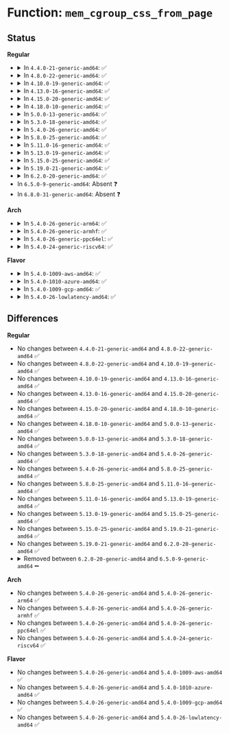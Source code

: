 # Function: <code>mem_cgroup_css_from_page</code>

## Status
<b>Regular</b>
<ul>
<li>
<details>
<summary>In <code>4.4.0-21-generic-amd64</code>: ✅</summary>

```c
struct cgroup_subsys_state * mem_cgroup_css_from_page(struct page * page)
```

```json
{
  "name": "mem_cgroup_css_from_page",
  "collision_type": "Unique Global",
  "inline_type": "No",
  "funcs": [
    {
      "addr": 18446744071580927872,
      "name": "mem_cgroup_css_from_page",
      "external": true,
      "loc": "mm/memcontrol.c:430",
      "file": "mm/memcontrol.c",
      "inline": "seen, unknown",
      "caller_inline": [],
      "caller_func": [
        "fs/fs-writeback.c:wbc_account_io",
        "fs/fs-writeback.c:__inode_attach_wb"
      ]
    }
  ],
  "symbols": [
    {
      "addr": 18446744071580927872,
      "name": "mem_cgroup_css_from_page",
      "section": ".text",
      "bind": "STB_GLOBAL",
      "size": 34
    }
  ]
}
```
</details>
</li>
<li>
<details>
<summary>In <code>4.8.0-22-generic-amd64</code>: ✅</summary>

```c
struct cgroup_subsys_state * mem_cgroup_css_from_page(struct page * page)
```

```json
{
  "name": "mem_cgroup_css_from_page",
  "collision_type": "Unique Global",
  "inline_type": "No",
  "funcs": [
    {
      "addr": 18446744071581074304,
      "name": "mem_cgroup_css_from_page",
      "external": true,
      "loc": "mm/memcontrol.c:333",
      "file": "mm/memcontrol.c",
      "inline": "seen, unknown",
      "caller_inline": [],
      "caller_func": [
        "fs/fs-writeback.c:wbc_account_io",
        "fs/fs-writeback.c:__inode_attach_wb"
      ]
    }
  ],
  "symbols": [
    {
      "addr": 18446744071581074304,
      "name": "mem_cgroup_css_from_page",
      "section": ".text",
      "bind": "STB_GLOBAL",
      "size": 34
    }
  ]
}
```
</details>
</li>
<li>
<details>
<summary>In <code>4.10.0-19-generic-amd64</code>: ✅</summary>

```c
struct cgroup_subsys_state * mem_cgroup_css_from_page(struct page * page)
```

```json
{
  "name": "mem_cgroup_css_from_page",
  "collision_type": "Unique Global",
  "inline_type": "No",
  "funcs": [
    {
      "addr": 18446744071581149712,
      "name": "mem_cgroup_css_from_page",
      "external": true,
      "loc": "mm/memcontrol.c:333",
      "file": "mm/memcontrol.c",
      "inline": "seen, unknown",
      "caller_inline": [],
      "caller_func": [
        "fs/fs-writeback.c:wbc_account_io",
        "fs/fs-writeback.c:__inode_attach_wb"
      ]
    }
  ],
  "symbols": [
    {
      "addr": 18446744071581149712,
      "name": "mem_cgroup_css_from_page",
      "section": ".text",
      "bind": "STB_GLOBAL",
      "size": 34
    }
  ]
}
```
</details>
</li>
<li>
<details>
<summary>In <code>4.13.0-16-generic-amd64</code>: ✅</summary>

```c
struct cgroup_subsys_state * mem_cgroup_css_from_page(struct page * page)
```

```json
{
  "name": "mem_cgroup_css_from_page",
  "collision_type": "Unique Global",
  "inline_type": "No",
  "funcs": [
    {
      "addr": 18446744071581196832,
      "name": "mem_cgroup_css_from_page",
      "external": true,
      "loc": "mm/memcontrol.c:320",
      "file": "mm/memcontrol.c",
      "inline": "seen, unknown",
      "caller_inline": [],
      "caller_func": [
        "fs/fs-writeback.c:__inode_attach_wb"
      ]
    }
  ],
  "symbols": [
    {
      "addr": 18446744071581196832,
      "name": "mem_cgroup_css_from_page",
      "section": ".text",
      "bind": "STB_GLOBAL",
      "size": 34
    }
  ]
}
```
</details>
</li>
<li>
<details>
<summary>In <code>4.15.0-20-generic-amd64</code>: ✅</summary>

```c
struct cgroup_subsys_state * mem_cgroup_css_from_page(struct page * page)
```

```json
{
  "name": "mem_cgroup_css_from_page",
  "collision_type": "Unique Global",
  "inline_type": "No",
  "funcs": [
    {
      "addr": 18446744071581326784,
      "name": "mem_cgroup_css_from_page",
      "external": true,
      "loc": "mm/memcontrol.c:321",
      "file": "mm/memcontrol.c",
      "inline": "seen, unknown",
      "caller_inline": [],
      "caller_func": [
        "fs/fs-writeback.c:__inode_attach_wb"
      ]
    }
  ],
  "symbols": [
    {
      "addr": 18446744071581326784,
      "name": "mem_cgroup_css_from_page",
      "section": ".text",
      "bind": "STB_GLOBAL",
      "size": 42
    }
  ]
}
```
</details>
</li>
<li>
<details>
<summary>In <code>4.18.0-10-generic-amd64</code>: ✅</summary>

```c
struct cgroup_subsys_state * mem_cgroup_css_from_page(struct page * page)
```

```json
{
  "name": "mem_cgroup_css_from_page",
  "collision_type": "Unique Global",
  "inline_type": "No",
  "funcs": [
    {
      "addr": 18446744071581474896,
      "name": "mem_cgroup_css_from_page",
      "external": true,
      "loc": "mm/memcontrol.c:321",
      "file": "mm/memcontrol.c",
      "inline": "seen, unknown",
      "caller_inline": [],
      "caller_func": [
        "fs/fs-writeback.c:__inode_attach_wb"
      ]
    }
  ],
  "symbols": [
    {
      "addr": 18446744071581474896,
      "name": "mem_cgroup_css_from_page",
      "section": ".text",
      "bind": "STB_GLOBAL",
      "size": 42
    }
  ]
}
```
</details>
</li>
<li>
<details>
<summary>In <code>5.0.0-13-generic-amd64</code>: ✅</summary>

```c
struct cgroup_subsys_state * mem_cgroup_css_from_page(struct page * page)
```

```json
{
  "name": "mem_cgroup_css_from_page",
  "collision_type": "Unique Global",
  "inline_type": "No",
  "funcs": [
    {
      "addr": 18446744071581557296,
      "name": "mem_cgroup_css_from_page",
      "external": true,
      "loc": "mm/memcontrol.c:459",
      "file": "mm/memcontrol.c",
      "inline": "seen, unknown",
      "caller_inline": [],
      "caller_func": [
        "fs/fs-writeback.c:__inode_attach_wb"
      ]
    }
  ],
  "symbols": [
    {
      "addr": 18446744071581557296,
      "name": "mem_cgroup_css_from_page",
      "section": ".text",
      "bind": "STB_GLOBAL",
      "size": 42
    }
  ]
}
```
</details>
</li>
<li>
<details>
<summary>In <code>5.3.0-18-generic-amd64</code>: ✅</summary>

```c
struct cgroup_subsys_state * mem_cgroup_css_from_page(struct page * page)
```

```json
{
  "name": "mem_cgroup_css_from_page",
  "collision_type": "Unique Global",
  "inline_type": "No",
  "funcs": [
    {
      "addr": 18446744071581672816,
      "name": "mem_cgroup_css_from_page",
      "external": true,
      "loc": "mm/memcontrol.c:458",
      "file": "mm/memcontrol.c",
      "inline": "seen, unknown",
      "caller_inline": [],
      "caller_func": [
        "fs/fs-writeback.c:__inode_attach_wb"
      ]
    }
  ],
  "symbols": [
    {
      "addr": 18446744071581672816,
      "name": "mem_cgroup_css_from_page",
      "section": ".text",
      "bind": "STB_GLOBAL",
      "size": 34
    }
  ]
}
```
</details>
</li>
<li>
<details>
<summary>In <code>5.4.0-26-generic-amd64</code>: ✅</summary>

```c
struct cgroup_subsys_state * mem_cgroup_css_from_page(struct page * page)
```

```json
{
  "name": "mem_cgroup_css_from_page",
  "collision_type": "Unique Global",
  "inline_type": "No",
  "funcs": [
    {
      "addr": 18446744071581745072,
      "name": "mem_cgroup_css_from_page",
      "external": true,
      "loc": "mm/memcontrol.c:458",
      "file": "mm/memcontrol.c",
      "inline": "seen, unknown",
      "caller_inline": [],
      "caller_func": [
        "fs/fs-writeback.c:__inode_attach_wb"
      ]
    }
  ],
  "symbols": [
    {
      "addr": 18446744071581745072,
      "name": "mem_cgroup_css_from_page",
      "section": ".text",
      "bind": "STB_GLOBAL",
      "size": 34
    }
  ]
}
```
</details>
</li>
<li>
<details>
<summary>In <code>5.8.0-25-generic-amd64</code>: ✅</summary>

```c
struct cgroup_subsys_state * mem_cgroup_css_from_page(struct page * page)
```

```json
{
  "name": "mem_cgroup_css_from_page",
  "collision_type": "Unique Global",
  "inline_type": "No",
  "funcs": [
    {
      "addr": 18446744071581966656,
      "name": "mem_cgroup_css_from_page",
      "external": true,
      "loc": "mm/memcontrol.c:449",
      "file": "mm/memcontrol.c",
      "inline": "seen, unknown",
      "caller_inline": [],
      "caller_func": [
        "fs/fs-writeback.c:__inode_attach_wb"
      ]
    }
  ],
  "symbols": [
    {
      "addr": 18446744071581966656,
      "name": "mem_cgroup_css_from_page",
      "section": ".text",
      "bind": "STB_GLOBAL",
      "size": 34
    }
  ]
}
```
</details>
</li>
<li>
<details>
<summary>In <code>5.11.0-16-generic-amd64</code>: ✅</summary>

```c
struct cgroup_subsys_state * mem_cgroup_css_from_page(struct page * page)
```

```json
{
  "name": "mem_cgroup_css_from_page",
  "collision_type": "Unique Global",
  "inline_type": "No",
  "funcs": [
    {
      "addr": 18446744071582015344,
      "name": "mem_cgroup_css_from_page",
      "external": true,
      "loc": "mm/memcontrol.c:535",
      "file": "mm/memcontrol.c",
      "inline": "seen, unknown",
      "caller_inline": [],
      "caller_func": [
        "fs/fs-writeback.c:__inode_attach_wb"
      ]
    }
  ],
  "symbols": [
    {
      "addr": 18446744071582015344,
      "name": "mem_cgroup_css_from_page",
      "section": ".text",
      "bind": "STB_GLOBAL",
      "size": 35
    }
  ]
}
```
</details>
</li>
<li>
<details>
<summary>In <code>5.13.0-19-generic-amd64</code>: ✅</summary>

```c
struct cgroup_subsys_state * mem_cgroup_css_from_page(struct page * page)
```

```json
{
  "name": "mem_cgroup_css_from_page",
  "collision_type": "Unique Global",
  "inline_type": "No",
  "funcs": [
    {
      "addr": 18446744071582041088,
      "name": "mem_cgroup_css_from_page",
      "external": true,
      "loc": "mm/memcontrol.c:414",
      "file": "mm/memcontrol.c",
      "inline": "seen, unknown",
      "caller_inline": [],
      "caller_func": [
        "fs/fs-writeback.c:__inode_attach_wb"
      ]
    }
  ],
  "symbols": [
    {
      "addr": 18446744071582041088,
      "name": "mem_cgroup_css_from_page",
      "section": ".text",
      "bind": "STB_GLOBAL",
      "size": 50
    }
  ]
}
```
</details>
</li>
<li>
<details>
<summary>In <code>5.15.0-25-generic-amd64</code>: ✅</summary>

```c
struct cgroup_subsys_state * mem_cgroup_css_from_page(struct page * page)
```

```json
{
  "name": "mem_cgroup_css_from_page",
  "collision_type": "Unique Global",
  "inline_type": "No",
  "funcs": [
    {
      "addr": 18446744071582343904,
      "name": "mem_cgroup_css_from_page",
      "external": true,
      "loc": "mm/memcontrol.c:413",
      "file": "mm/memcontrol.c",
      "inline": "seen, unknown",
      "caller_inline": [],
      "caller_func": [
        "fs/fs-writeback.c:__inode_attach_wb"
      ]
    }
  ],
  "symbols": [
    {
      "addr": 18446744071582343904,
      "name": "mem_cgroup_css_from_page",
      "section": ".text",
      "bind": "STB_GLOBAL",
      "size": 47
    }
  ]
}
```
</details>
</li>
<li>
<details>
<summary>In <code>5.19.0-21-generic-amd64</code>: ✅</summary>

```c
struct cgroup_subsys_state * mem_cgroup_css_from_page(struct page * page)
```

```json
{
  "name": "mem_cgroup_css_from_page",
  "collision_type": "Unique Global",
  "inline_type": "No",
  "funcs": [
    {
      "addr": 18446744071582838384,
      "name": "mem_cgroup_css_from_page",
      "external": true,
      "loc": "mm/memcontrol.c:370",
      "file": "mm/memcontrol.c",
      "inline": "seen, unknown",
      "caller_inline": [],
      "caller_func": [
        "fs/fs-writeback.c:__inode_attach_wb"
      ]
    }
  ],
  "symbols": [
    {
      "addr": 18446744071582838384,
      "name": "mem_cgroup_css_from_page",
      "section": ".text",
      "bind": "STB_GLOBAL",
      "size": 113
    }
  ]
}
```
</details>
</li>
<li>
<details>
<summary>In <code>6.2.0-20-generic-amd64</code>: ✅</summary>

```c
struct cgroup_subsys_state * mem_cgroup_css_from_page(struct page * page)
```

```json
{
  "name": "mem_cgroup_css_from_page",
  "collision_type": "Unique Global",
  "inline_type": "No",
  "funcs": [
    {
      "addr": 18446744071583383472,
      "name": "mem_cgroup_css_from_page",
      "external": true,
      "loc": "mm/memcontrol.c:363",
      "file": "mm/memcontrol.c",
      "inline": "seen, unknown",
      "caller_inline": [],
      "caller_func": [
        "fs/fs-writeback.c:__inode_attach_wb"
      ]
    }
  ],
  "symbols": [
    {
      "addr": 18446744071583383472,
      "name": "mem_cgroup_css_from_page",
      "section": ".text",
      "bind": "STB_GLOBAL",
      "size": 113
    }
  ]
}
```
</details>
</li>
<li>
In <code>6.5.0-9-generic-amd64</code>: Absent ❓
</li>
<li>
In <code>6.8.0-31-generic-amd64</code>: Absent ❓
</li>
</ul>
<b>Arch</b>
<ul>
<li>
<details>
<summary>In <code>5.4.0-26-generic-arm64</code>: ✅</summary>

```c
struct cgroup_subsys_state * mem_cgroup_css_from_page(struct page * page)
```

```json
{
  "name": "mem_cgroup_css_from_page",
  "collision_type": "Unique Global",
  "inline_type": "No",
  "funcs": [
    {
      "addr": 18446603336493197928,
      "name": "mem_cgroup_css_from_page",
      "external": true,
      "loc": "mm/memcontrol.c:458",
      "file": "mm/memcontrol.c",
      "inline": "seen, unknown",
      "caller_inline": [],
      "caller_func": [
        "fs/fs-writeback.c:__inode_attach_wb"
      ]
    }
  ],
  "symbols": [
    {
      "addr": 18446603336493197928,
      "name": "mem_cgroup_css_from_page",
      "section": ".text",
      "bind": "STB_GLOBAL",
      "size": 68
    }
  ]
}
```
</details>
</li>
<li>
<details>
<summary>In <code>5.4.0-26-generic-armhf</code>: ✅</summary>

```c
struct cgroup_subsys_state * mem_cgroup_css_from_page(struct page * page)
```

```json
{
  "name": "mem_cgroup_css_from_page",
  "collision_type": "Unique Global",
  "inline_type": "No",
  "funcs": [
    {
      "addr": 3226829396,
      "name": "mem_cgroup_css_from_page",
      "external": true,
      "loc": "mm/memcontrol.c:458",
      "file": "mm/memcontrol.c",
      "inline": "seen, unknown",
      "caller_inline": [],
      "caller_func": [
        "fs/fs-writeback.c:__inode_attach_wb"
      ]
    }
  ],
  "symbols": [
    {
      "addr": 3226829396,
      "name": "mem_cgroup_css_from_page",
      "section": ".text",
      "bind": "STB_GLOBAL",
      "size": 68
    }
  ]
}
```
</details>
</li>
<li>
<details>
<summary>In <code>5.4.0-26-generic-ppc64el</code>: ✅</summary>

```c
struct cgroup_subsys_state * mem_cgroup_css_from_page(struct page * page)
```

```json
{
  "name": "mem_cgroup_css_from_page",
  "collision_type": "Unique Global",
  "inline_type": "No",
  "funcs": [
    {
      "addr": 13835058055286701536,
      "name": "mem_cgroup_css_from_page",
      "external": true,
      "loc": "mm/memcontrol.c:458",
      "file": "mm/memcontrol.c",
      "inline": "seen, unknown",
      "caller_inline": [],
      "caller_func": [
        "fs/fs-writeback.c:__inode_attach_wb"
      ]
    }
  ],
  "symbols": [
    {
      "addr": 13835058055286701536,
      "name": "mem_cgroup_css_from_page",
      "section": ".text",
      "bind": "STB_GLOBAL",
      "size": 60
    }
  ]
}
```
</details>
</li>
<li>
<details>
<summary>In <code>5.4.0-24-generic-riscv64</code>: ✅</summary>

```c
struct cgroup_subsys_state * mem_cgroup_css_from_page(struct page * page)
```

```json
{
  "name": "mem_cgroup_css_from_page",
  "collision_type": "Unique Global",
  "inline_type": "No",
  "funcs": [
    {
      "addr": 18446743936272977346,
      "name": "mem_cgroup_css_from_page",
      "external": true,
      "loc": "mm/memcontrol.c:458",
      "file": "mm/memcontrol.c",
      "inline": "seen, unknown",
      "caller_inline": [],
      "caller_func": [
        "fs/fs-writeback.c:__inode_attach_wb"
      ]
    }
  ],
  "symbols": [
    {
      "addr": 18446743936272977346,
      "name": "mem_cgroup_css_from_page",
      "section": ".text",
      "bind": "STB_GLOBAL",
      "size": 66
    }
  ]
}
```
</details>
</li>
</ul>
<b>Flavor</b>
<ul>
<li>
<details>
<summary>In <code>5.4.0-1009-aws-amd64</code>: ✅</summary>

```c
struct cgroup_subsys_state * mem_cgroup_css_from_page(struct page * page)
```

```json
{
  "name": "mem_cgroup_css_from_page",
  "collision_type": "Unique Global",
  "inline_type": "No",
  "funcs": [
    {
      "addr": 18446744071581713808,
      "name": "mem_cgroup_css_from_page",
      "external": true,
      "loc": "mm/memcontrol.c:458",
      "file": "mm/memcontrol.c",
      "inline": "seen, unknown",
      "caller_inline": [],
      "caller_func": [
        "fs/fs-writeback.c:__inode_attach_wb"
      ]
    }
  ],
  "symbols": [
    {
      "addr": 18446744071581713808,
      "name": "mem_cgroup_css_from_page",
      "section": ".text",
      "bind": "STB_GLOBAL",
      "size": 34
    }
  ]
}
```
</details>
</li>
<li>
<details>
<summary>In <code>5.4.0-1010-azure-amd64</code>: ✅</summary>

```c
struct cgroup_subsys_state * mem_cgroup_css_from_page(struct page * page)
```

```json
{
  "name": "mem_cgroup_css_from_page",
  "collision_type": "Unique Global",
  "inline_type": "No",
  "funcs": [
    {
      "addr": 18446744071581652720,
      "name": "mem_cgroup_css_from_page",
      "external": true,
      "loc": "mm/memcontrol.c:458",
      "file": "mm/memcontrol.c",
      "inline": "seen, unknown",
      "caller_inline": [],
      "caller_func": [
        "fs/fs-writeback.c:__inode_attach_wb"
      ]
    }
  ],
  "symbols": [
    {
      "addr": 18446744071581652720,
      "name": "mem_cgroup_css_from_page",
      "section": ".text",
      "bind": "STB_GLOBAL",
      "size": 34
    }
  ]
}
```
</details>
</li>
<li>
<details>
<summary>In <code>5.4.0-1009-gcp-amd64</code>: ✅</summary>

```c
struct cgroup_subsys_state * mem_cgroup_css_from_page(struct page * page)
```

```json
{
  "name": "mem_cgroup_css_from_page",
  "collision_type": "Unique Global",
  "inline_type": "No",
  "funcs": [
    {
      "addr": 18446744071581705120,
      "name": "mem_cgroup_css_from_page",
      "external": true,
      "loc": "mm/memcontrol.c:458",
      "file": "mm/memcontrol.c",
      "inline": "seen, unknown",
      "caller_inline": [],
      "caller_func": [
        "fs/fs-writeback.c:__inode_attach_wb"
      ]
    }
  ],
  "symbols": [
    {
      "addr": 18446744071581705120,
      "name": "mem_cgroup_css_from_page",
      "section": ".text",
      "bind": "STB_GLOBAL",
      "size": 34
    }
  ]
}
```
</details>
</li>
<li>
<details>
<summary>In <code>5.4.0-26-lowlatency-amd64</code>: ✅</summary>

```c
struct cgroup_subsys_state * mem_cgroup_css_from_page(struct page * page)
```

```json
{
  "name": "mem_cgroup_css_from_page",
  "collision_type": "Unique Global",
  "inline_type": "No",
  "funcs": [
    {
      "addr": 18446744071581772416,
      "name": "mem_cgroup_css_from_page",
      "external": true,
      "loc": "mm/memcontrol.c:458",
      "file": "mm/memcontrol.c",
      "inline": "seen, unknown",
      "caller_inline": [],
      "caller_func": [
        "fs/fs-writeback.c:__inode_attach_wb"
      ]
    }
  ],
  "symbols": [
    {
      "addr": 18446744071581772416,
      "name": "mem_cgroup_css_from_page",
      "section": ".text",
      "bind": "STB_GLOBAL",
      "size": 34
    }
  ]
}
```
</details>
</li>
</ul>

## Differences
<b>Regular</b>
<ul>
<li>
No changes between <code>4.4.0-21-generic-amd64</code> and <code>4.8.0-22-generic-amd64</code> ✅
</li>
<li>
No changes between <code>4.8.0-22-generic-amd64</code> and <code>4.10.0-19-generic-amd64</code> ✅
</li>
<li>
No changes between <code>4.10.0-19-generic-amd64</code> and <code>4.13.0-16-generic-amd64</code> ✅
</li>
<li>
No changes between <code>4.13.0-16-generic-amd64</code> and <code>4.15.0-20-generic-amd64</code> ✅
</li>
<li>
No changes between <code>4.15.0-20-generic-amd64</code> and <code>4.18.0-10-generic-amd64</code> ✅
</li>
<li>
No changes between <code>4.18.0-10-generic-amd64</code> and <code>5.0.0-13-generic-amd64</code> ✅
</li>
<li>
No changes between <code>5.0.0-13-generic-amd64</code> and <code>5.3.0-18-generic-amd64</code> ✅
</li>
<li>
No changes between <code>5.3.0-18-generic-amd64</code> and <code>5.4.0-26-generic-amd64</code> ✅
</li>
<li>
No changes between <code>5.4.0-26-generic-amd64</code> and <code>5.8.0-25-generic-amd64</code> ✅
</li>
<li>
No changes between <code>5.8.0-25-generic-amd64</code> and <code>5.11.0-16-generic-amd64</code> ✅
</li>
<li>
No changes between <code>5.11.0-16-generic-amd64</code> and <code>5.13.0-19-generic-amd64</code> ✅
</li>
<li>
No changes between <code>5.13.0-19-generic-amd64</code> and <code>5.15.0-25-generic-amd64</code> ✅
</li>
<li>
No changes between <code>5.15.0-25-generic-amd64</code> and <code>5.19.0-21-generic-amd64</code> ✅
</li>
<li>
No changes between <code>5.19.0-21-generic-amd64</code> and <code>6.2.0-20-generic-amd64</code> ✅
</li>
<li>
<details>
<summary>Removed between <code>6.2.0-20-generic-amd64</code> and <code>6.5.0-9-generic-amd64</code> ➖</summary>

```c
struct cgroup_subsys_state * mem_cgroup_css_from_page(struct page * page)
```
</details>
</li>
</ul>
<b>Arch</b>
<ul>
<li>
No changes between <code>5.4.0-26-generic-amd64</code> and <code>5.4.0-26-generic-arm64</code> ✅
</li>
<li>
No changes between <code>5.4.0-26-generic-amd64</code> and <code>5.4.0-26-generic-armhf</code> ✅
</li>
<li>
No changes between <code>5.4.0-26-generic-amd64</code> and <code>5.4.0-26-generic-ppc64el</code> ✅
</li>
<li>
No changes between <code>5.4.0-26-generic-amd64</code> and <code>5.4.0-24-generic-riscv64</code> ✅
</li>
</ul>
<b>Flavor</b>
<ul>
<li>
No changes between <code>5.4.0-26-generic-amd64</code> and <code>5.4.0-1009-aws-amd64</code> ✅
</li>
<li>
No changes between <code>5.4.0-26-generic-amd64</code> and <code>5.4.0-1010-azure-amd64</code> ✅
</li>
<li>
No changes between <code>5.4.0-26-generic-amd64</code> and <code>5.4.0-1009-gcp-amd64</code> ✅
</li>
<li>
No changes between <code>5.4.0-26-generic-amd64</code> and <code>5.4.0-26-lowlatency-amd64</code> ✅
</li>
</ul>
